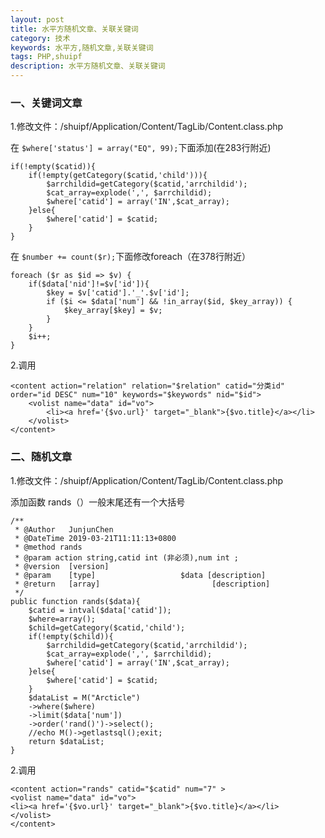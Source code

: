 ```yaml
---
layout: post
title: 水平方随机文章、关联关键词
category: 技术
keywords: 水平方,随机文章,关联关键词
tags: PHP,shuipf
description: 水平方随机文章、关联关键词
---
```

### 一、关键词文章
1.修改文件：/shuipf/Application/Content/TagLib/Content.class.php

在 ```$where['status'] = array("EQ", 99);```下面添加(在283行附近)
```
if(!empty($catid)){
    if(!empty(getCategory($catid,'child'))){
        $arrchildid=getCategory($catid,'arrchildid');
        $cat_array=explode(',', $arrchildid);
        $where['catid'] = array('IN',$cat_array);
    }else{
        $where['catid'] = $catid;
    }
}
```
在 ```$number += count($r);```下面修改foreach（在378行附近）
```
foreach ($r as $id => $v) {
    if($data['nid']!=$v['id']){
        $key = $v['catid'].'_'.$v['id'];
        if ($i <= $data['num'] && !in_array($id, $key_array)) {
            $key_array[$key] = $v;
        }
    }
    $i++;
} 
```               
2.调用
```
<content action="relation" relation="$relation" catid="分类id" 
order="id DESC" num="10" keywords="$keywords" nid="$id">
	<volist name="data" id="vo">
		<li><a href='{$vo.url}' target="_blank">{$vo.title}</a></li>
	</volist>
</content>
```
### 二、随机文章
1.修改文件：/shuipf/Application/Content/TagLib/Content.class.php

添加函数 rands（）一般末尾还有一个大括号
```
/**
 * @Author   JunjunChen
 * @DateTime 2019-03-21T11:11:13+0800
 * @method rands
 * @param action string,catid int (非必须),num int ;
 * @version  [version]
 * @param    [type]                   $data [description]
 * @return   [array]                         [description]
 */
public function rands($data){
    $catid = intval($data['catid']);
    $where=array();
    $child=getCategory($catid,'child');
    if(!empty($child)){
        $arrchildid=getCategory($catid,'arrchildid');
        $cat_array=explode(',', $arrchildid);
        $where['catid'] = array('IN',$cat_array);
    }else{
        $where['catid'] = $catid;
    }
    $dataList = M("Arcticle")
    ->where($where)
    ->limit($data['num'])
    ->order('rand()')->select();
    //echo M()->getlastsql();exit;
    return $dataList;
}
```
2.调用
```
<content action="rands" catid="$catid" num="7" >
<volist name="data" id="vo">
<li><a href='{$vo.url}' target="_blank">{$vo.title}</a></li>
</volist>
</content>
```
